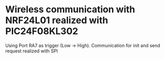 # Wireless communication with NRF24L01 realized with PIC24F08KL302

Using Port RA7 as trigger (Low -> High).
Communication for init and send request realized with SPI
